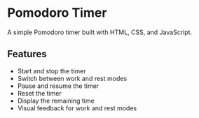 # Pomodoro Timer

A simple Pomodoro timer built with HTML, CSS, and JavaScript.

## Features

- Start and stop the timer
- Switch between work and rest modes
- Pause and resume the timer
- Reset the timer
- Display the remaining time
- Visual feedback for work and rest modes

